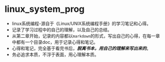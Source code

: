 # linux_system_prog
- linux系统编程-源自于《Linux/UNIX系统编程手册》的学习笔记和心得。
- 记录了学习过程中的自己的理解，以及自己的总结。
- 从第二章开始，记录的内容都以`markdown`的形式，写出自己的心得，在每一章中都有一个目录doc，用于记录心得和笔记。
- 心得和笔记，完全基于看完书后，***脱离书本，用自己的理解来写出来的***。
- 务必追求本质，不浮于表面，用心理解本质。

